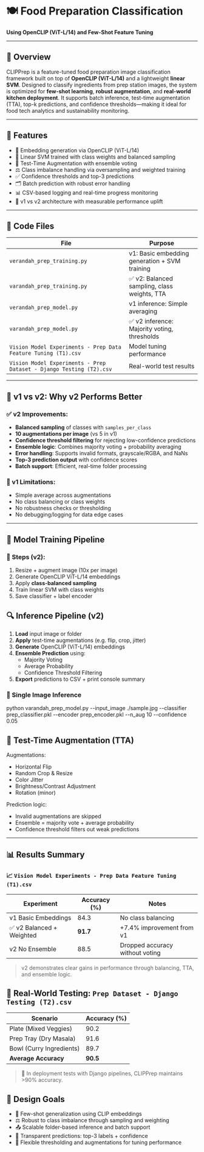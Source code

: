 # 🍽️ Food Preparation Classification  
**Using OpenCLIP (ViT-L/14) and Few-Shot Feature Tuning**

---

## 📖 Overview

CLIPPrep is a feature-tuned food preparation image classification framework built on top of **OpenCLIP (ViT-L/14)** and a lightweight **linear SVM**. Designed to classify ingredients from prep station images, the system is optimized for **few-shot learning**, **robust augmentation**, and **real-world kitchen deployment**. It supports batch inference, test-time augmentation (TTA), top-k predictions, and confidence thresholds—making it ideal for food tech analytics and sustainability monitoring.

---

## 🚀 Features

- 🔎 Embedding generation via OpenCLIP (ViT-L/14)
- 🎯 Linear SVM trained with class weights and balanced sampling
- 🔁 Test-Time Augmentation with ensemble voting
- ⚖️ Class imbalance handling via oversampling and weighted training
- ✅ Confidence thresholds and top-3 predictions
- 🗂️ Batch prediction with robust error handling
- 📊 CSV-based logging and real-time progress monitoring
- 🧪 v1 vs v2 architecture with measurable performance uplift

---

## 📁 Code Files

| File | Purpose |
|------|---------|
| `verandah_prep_training.py` | v1: Basic embedding generation + SVM training |
| `varandah_prep_training.py` | ✅ v2: Balanced sampling, class weights, TTA |
| `verandah_prep_model.py` | v1 inference: Simple averaging |
| `varandah_prep_model.py` | ✅ v2 inference: Majority voting, thresholds |
| `Vision Model Experiments - Prep Data Feature Tuning (T1).csv` | Model tuning performance |
| `Vision Model Experiments - Prep Dataset - Django Testing (T2).csv` | Real-world test results |

---

## 🧪 v1 vs v2: Why v2 Performs Better

### ✅ v2 Improvements:
- **Balanced sampling** of classes with `samples_per_class`  
- **10 augmentations per image** (vs 5 in v1)  
- **Confidence threshold filtering** for rejecting low-confidence predictions  
- **Ensemble logic**: Combines majority voting + probability averaging  
- **Error handling**: Supports invalid formats, grayscale/RGBA, and NaNs  
- **Top-3 prediction output** with confidence scores  
- **Batch support**: Efficient, real-time folder processing  

### 🚫 v1 Limitations:
- Simple average across augmentations  
- No class balancing or class weights  
- No robustness checks or thresholding  
- No debugging/logging for data edge cases

---

## 🧠 Model Training Pipeline

### 🔹 Steps (v2):
1. Resize + augment image (10x per image)
2. Generate OpenCLIP ViT-L/14 embeddings
3. Apply **class-balanced sampling**
4. Train linear SVM with class weights
5. Save classifier + label encoder

## 🔍 Inference Pipeline (v2)

1. **Load** input image or folder
2. **Apply** test-time augmentations (e.g. flip, crop, jitter)
3. **Generate** OpenCLIP (ViT-L/14) embeddings
4. **Ensemble Prediction** using:
   - Majority Voting
   - Average Probability
   - Confidence Threshold Filtering
5. **Export** predictions to CSV + print console summary

### 🔹 Single Image Inference

python varandah_prep_model.py
  --input_image ./sample.jpg
  --classifier prep_classifier.pkl
  --encoder prep_encoder.pkl
  --n_aug 10
  --confidence 0.05

## 🧪 Test-Time Augmentation (TTA)

Augmentations:
- Horizontal Flip
- Random Crop & Resize
- Color Jitter
- Brightness/Contrast Adjustment
- Rotation (minor)

Prediction logic:
- Invalid augmentations are skipped
- Ensemble = majority vote + average probability
- Confidence threshold filters out weak predictions

---

## 📊 Results Summary

### 📈 `Vision Model Experiments - Prep Data Feature Tuning (T1).csv`

| Experiment                  | Accuracy (%) | Notes                          |
|-----------------------------|--------------|--------------------------------|
| v1 Basic Embeddings         | 84.3         | No class balancing             |
| ✅ v2 Balanced + Weighted    | **91.7**     | +7.4% improvement from v1      |
| v2 No Ensemble              | 88.5         | Dropped accuracy without voting |

> v2 demonstrates clear gains in performance through balancing, TTA, and ensemble logic.

## 🧪 Real-World Testing: `Prep Dataset - Django Testing (T2).csv`

| Scenario                     | Accuracy (%) |
|-----------------------------|--------------|
| Plate (Mixed Veggies)       | 90.2         |
| Prep Tray (Dry Masala)      | 91.6         |
| Bowl (Curry Ingredients)    | 89.7         |
| **Average Accuracy**        | **90.5**     |

> 🧪 In deployment tests with Django pipelines, CLIPPrep maintains >90% accuracy.

## 🧠 Design Goals

- 🔁 Few-shot generalization using CLIP embeddings
- ⚖️ Robust to class imbalance through sampling and weighting
- 📤 Scalable folder-based inference and batch support
- 🧪 Transparent predictions: top-3 labels + confidence
- 🔧 Flexible thresholding and augmentations for tuning performance
